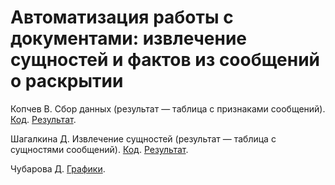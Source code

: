 # Автоматизация работы с документами: извлечение сущностей и фактов из сообщений о раскрытии

Копчев В. Сбор данных (результат — таблица с признаками сообщений). [Код](https://github.com/aefrt/ner-disclosure/blob/main/scraping.ipynb). [Результат](https://github.com/aefrt/ner-disclosure/blob/main/data.csv).

Шагалкина Д. Извлечение сущностей (результат — таблица с сущностями сообщений). [Код](https://github.com/aefrt/ner-disclosure/blob/main/final_BA_project.ipynb). [Результат](https://github.com/aefrt/ner-disclosure/blob/main/final_showcase.csv).

Чубарова Д. [Графики](https://github.com/aefrt/ner-disclosure/blob/main/SAS.ipynb).
